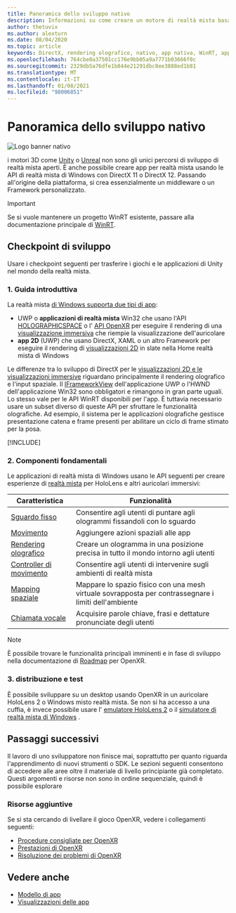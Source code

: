 ```yaml
---
title: Panoramica dello sviluppo nativo
description: Informazioni su come creare un motore di realtà mista basato su DirectX usando direttamente le API di realtà mista di Windows.
author: thetuvix
ms.author: alexturn
ms.date: 08/04/2020
ms.topic: article
keywords: DirectX, rendering olografico, nativo, app nativa, WinRT, app WinRT, API della piattaforma, motore personalizzato, middleware, auricolare realtà mista, cuffia di realtà mista di Windows, auricolare della realtà virtuale
ms.openlocfilehash: 764cbe0a37501cc176e9bb05a9a7771b03666f0c
ms.sourcegitcommit: 2329db5a76dfe1b844e21291dbc8ee3888ed1b81
ms.translationtype: MT
ms.contentlocale: it-IT
ms.lasthandoff: 01/08/2021
ms.locfileid: "98006851"
---
```

# <a name="native-development-overview"></a>Panoramica dello sviluppo nativo

![Logo banner nativo](../images/native_logo_banner.png)

i motori 3D come [Unity](../unity/unity-development-overview.md) o [Unreal](../unreal/unreal-development-overview.md) non sono gli unici percorsi di sviluppo di realtà mista aperti. È anche possibile creare app per realtà mista usando le API di realtà mista di Windows con DirectX 11 o DirectX 12. Passando all'origine della piattaforma, si crea essenzialmente un middleware o un Framework personalizzato. 

> [!IMPORTANT]
> Se si vuole mantenere un progetto WinRT esistente, passare alla documentazione principale di [WinRT](creating-a-holographic-directx-project.md). 

## <a name="development-checkpoints"></a>Checkpoint di sviluppo

Usare i checkpoint seguenti per trasferire i giochi e le applicazioni di Unity nel mondo della realtà mista.

### <a name="1-getting-started"></a>1. Guida introduttiva

La realtà mista [di Windows supporta due tipi di app](../../design/app-views.md):
* UWP o **applicazioni di realtà mista** Win32 che usano l'API [HOLOGRAPHICSPACE](getting-a-holographicspace.md) o l' [API OpenXR](openxr.md) per eseguire il rendering di una [visualizzazione immersiva](../../design/app-views.md) che riempie la visualizzazione dell'auricolare
* **app 2D** (UWP) che usano DirectX, XAML o un altro Framework per eseguire il rendering di [visualizzazioni 2D](../../design/app-views.md#2d-views) in slate nella Home realtà mista di Windows

Le differenze tra lo sviluppo di DirectX per le [visualizzazioni 2D e le visualizzazioni immersive](../../design/app-views.md) riguardano principalmente il rendering olografico e l'input spaziale. Il [IFrameworkView](https://msdn.microsoft.com/library/windows/apps/windows.applicationmodel.core.iframeworkview.aspx) dell'applicazione UWP o l'HWND dell'applicazione Win32 sono obbligatori e rimangono in gran parte uguali. Lo stesso vale per le API WinRT disponibili per l'app. È tuttavia necessario usare un subset diverso di queste API per sfruttare le funzionalità olografiche. Ad esempio, il sistema per le applicazioni olografiche gestisce presentazione catena e frame presenti per abilitare un ciclo di frame stimato per la posa.

[!INCLUDE[](../includes/native-getting-started.md)]

### <a name="2-core-building-blocks"></a>2. Componenti fondamentali

Le applicazioni di realtà mista di Windows usano le API seguenti per creare esperienze di [realtà mista](../../discover/mixed-reality.md) per HoloLens e altri auricolari immersivi:

|  Caratteristica  |  Funzionalità  |
| --- | --- |
| [Sguardo fisso](../../design/gaze-and-commit.md) | Consentire agli utenti di puntare agli ologrammi fissandoli con lo sguardo |
| [Movimento](../../design/gaze-and-commit.md#composite-gestures) | Aggiungere azioni spaziali alle app |
| [Rendering olografico](../platform-capabilities-and-apis/rendering.md) | Creare un ologramma in una posizione precisa in tutto il mondo intorno agli utenti |
| [Controller di movimento](../../design/motion-controllers.md) | Consentire agli utenti di intervenire sugli ambienti di realtà mista |
| [Mapping spaziale](../../design/spatial-mapping.md) | Mappare lo spazio fisico con una mesh virtuale sovrapposta per contrassegnare i limiti dell'ambiente |
| [Chiamata vocale](../../design/voice-input.md) | Acquisire parole chiave, frasi e dettature pronunciate degli utenti |
 
> [!NOTE]
> È possibile trovare le funzionalità principali imminenti e in fase di sviluppo nella documentazione di [Roadmap](openxr.md#roadmap) per OpenXR.

### <a name="3-deploying-and-testing"></a>3. distribuzione e test

È possibile sviluppare su un desktop usando OpenXR in un auricolare HoloLens 2 o Windows misto realtà mista.  Se non si ha accesso a una cuffia, è invece possibile usare l' [emulatore HoloLens 2](../platform-capabilities-and-apis/using-the-hololens-emulator.md) o il [simulatore di realtà mista di Windows](../platform-capabilities-and-apis/using-the-windows-mixed-reality-simulator.md) .

## <a name="whats-next"></a>Passaggi successivi

Il lavoro di uno sviluppatore non finisce mai, soprattutto per quanto riguarda l'apprendimento di nuovi strumenti o SDK. Le sezioni seguenti consentono di accedere alle aree oltre il materiale di livello principiante già completato. Questi argomenti e risorse non sono in ordine sequenziale, quindi è possibile esplorare

### <a name="additional-resources"></a>Risorse aggiuntive

Se si sta cercando di livellare il gioco OpenXR, vedere i collegamenti seguenti:

* [Procedure consigliate per OpenXR](openxr-best-practices.md)
* [Prestazioni di OpenXR](openxr-performance.md)
* [Risoluzione dei problemi di OpenXR](openxr-troubleshooting.md)

## <a name="see-also"></a>Vedere anche
* [Modello di app](../../design/app-model.md)
* [Visualizzazioni delle app](../../design/app-views.md)
